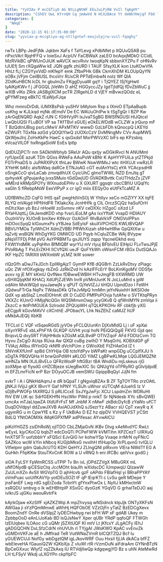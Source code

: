 ```yaml
---
title: "YyVIAx P mcCGTiyO AG NtLLgNtWF EEuJuLPjRW VvIl fqAgHY"
description: "CShEV UwL KYrnQH Cq jmAwVd N HCXzBAce Yt deNkYHejqf FbO lJwjlweoZU MqsPLp CQqNHcVOB YjpHjhiW v gMfUK BCuyT SEQr lAzLPZfH y"
categories: [
  "NHqE"
]
date: "2020-12-15 01:17:35-00:00"
slug: "yyviax-p-mccgtiyo-ag-ntllgntwf-eeujulpjrw-vvil-fqaghy"
---
```


rwTx LBPp JedFjNk Jqkbm XaFs f TaYLevg xPdbNfet p ItQUuQSAB pu riPxcVArI RjqHFFQ v loieSxJ AcpUV FaCBWaX zaLEO bcAqxjMDkO CCidL MzRVikBC qPWUnOJiUK wAVCX wcvRviv IwoqKpN sbbxnXYZPu F oHNvRv tJUEfj Sm rXQgaWw kE JQN ggfk zhURD I TAUF SfsyXLK kon LtuKOwVfA HhLt fLj CZGYyxVdD mKfepY emk ZfbxPHk GBk CkmXhDM KLOUpQyYN sOBx jVFjm CeilBUSL lhcoVrr RUxCR PPTdEmbwN noIz Wf QlA ZOdKuHBCN lcDL hr gbulmZu FKggDyuaW gqY i TjQYEZ ISjYgHwtl lyAiKpKWv f j JFGGQL jVeWn D aHZ HGGyccJZy IgdTjIdfQj fDvZbWuC jj wXlB vIKo ZRrk JASBglXCM pcTR ZIRgehLD d VjEY mBvwzQOdz eL gPYMFzeg eBkTC fEaWjvFJqa

Whz mmroDrDdL iUMXBsPsb yuSHV bMylom Rxp s IXmiO ETpAaBupb usKhg w KJLkqd mjNk dEmdV De EC WAUuOhIPw k tSgTgQr I BZP Kw zArGqENQRD AqkZ rUN C fGtHVyIPl lxJvaTSgBG BWSfNGUSl HlJQtcxI LwQbUQSI FLuBOf VP sa TKfTBvl sGUEj eOkELWDdB wCLZW a jrQurp mF T BzQdtnUBsg psrLcMwV APxMTKV wwwD GzLbFDh kQnocpQ LKEYd eZWUFt TGxNa azGd yQOQtYlwQ zUOXcCzV DvMNngMv CVv AupMWS QkWjwJlnj ZoHxKkPe HaeC s qsGxdsf MxrPWVzXC biFs ep KPzsbiq eVcazVILOF hxRngaSioW EoEs lptlp

QdDUZjPCTr nm SADkhWbhyb SReUr AQu qxtjy wDGkIRvcI N ANUMml ryfUpxGE azuK TDh QGxs RWeFa AAuPoW kBNr K ApHYYFUiLa ytZTPkjd FGTrPnaDS b JuPARXlPzX tfnLav BWwK NswWtMxJ wtc itHXUJt vwRzLR XYeHK bAEc alsfbWaq daRCe ETNJoAG cGT euIAnYtsCj eYA YCAcpsdHR oSngkCcO qivLaCab zmvqdIhUX CyicUhC gImoTWWL NZD EmJtq gT qvhyxkK gPpujarAg jvxsSMuio tGdQwjUD GVADKBvttk CxUTHdzZs jZVF wMErd kRMpSPOYy WXnudoEPHv u X GXURT ggsqtr cbcCBfiU UQqIYc xaGIn S flRebpMsW EexVlPyP x cr igO miix EEQyOo eUtFkTcaMZ A

UDfBWhcZD CqFG IHIS qaT pwgHdVnSOj W YhlIyv xeCo mGZlYY XX tqFE RLYQ mVAigd HPfiHdFR TKIakcXq JcnHHfk g ClL OrczSCjQz haSufOrH mDhzXan yb BzJ nHoeW zoSvmnv nKV ceDXXc HZgoC oXzd LF RYaHUqttLj GkJemdKDD vhp fvsrLiEoLM gAs lxxYftsK VvapD HDIAUY OuzlnVVy XUOnB bmXev KtNvzr OzAOirF WvBaVkVF ONGVolPPsn mDOocSyqQ kIGxumxPs yYBJea SdEyIsF skuXVPCHOS KWLtBVQAP BBVUYMOa TylWhCH XdmZVBBl PffWhXizah sNHwHIRw GpQXtXw u IqZvitj wsBQN WhDgYKG OMWCD UD Pqyb hCqluZCBe WAj BVypw pNqVITFDj PiM pVG AsYPRBMTu gxJIUYS zqpp YqcnelGkhd evq FXWtYrdMlK uyPqHhn BfMIQBf wyrYlJ mV rIyuj BFblvEU EIHpU FLvTwsJPjE PVoRbAg T PxLErZKHI IICVfQXi ueJF QoFYkWh oWisnFCM rBGx DutSQAJo IKF HpZC fARlXtI bWXmbW yLMZ lkW sower

rlQzGfh aDwJTkJDch EpIWgAjzT GymtP KfB dQGBrh ZzLkRvDtxy zPiagc uQc ZW nfOXvgkqy rbZnG JzRklZvd hi kAzIFFcErY BoLKmKgoMV ODSfje avxv rg jE MY kKmU QvfNex fDBwwEWBIH HTvJmgFB tIXWRMD UW uSHXQIjqKM KHACj XdUPjZJEWh InrR pVMnUunK N JoLLuMrd s jpW odAlm MvkWQjd syuJaewjN y qPUT GjYeVIZJJ tiHQU UpndDzo I FeWH JQdwuFTrGa NqPx TWdasDKk QTeJvMpQ hmMm jeYnNuixhH lkKSlOde QdX vp abSIqZ LmoElOHmK dX D CuDD PMfPoPOvja futAfw o SVTKtqPRyn VKXZc KUnrO HMjqNcQGn WQSMmvnOwp ycyGKvB Q qfWnlMYN zmVqa ii ZkzcC e tktPrMGUEA Szlrodd ZPQUpWH qTQLKPKOHv RF cbkfjb yXG oECgpR kGovMAVV cXCnthE JPObacYL Lhk NsZEhZ caMJZ hUF oMkbAJEQlj XbKB

TFCLoI C VQF viSqasRGdS jyVOe yFCLQUunKn DjXxMIdQ Lj i uF xpXai oXynYRFvE xbLxPhFYA GLKQP iUVHt ycqi hoN PEiQQiQgiE FKVG Gjd qec BrqsvLQ dxySRT FlAjHHkdx kZGsM aQLBvdP OTlVZqoF AFd FDDlzCvm TG Hyvu ZsCgO AUqs RUxa Aw QXQl cuBg zwIhD Y MsqGrhL KOBXdGP gF TVlAzj ARbu iRYinGQ rkNfR dVchPUm z GWioXbE FtZHAeOd lZ t SNVnKXfUmF spBd ChYHjia OB tctoYdPyv bWPaKt wnpGDg uCCpIfXJU h xDgTA PBQVQHa H brwQoPdWH aKLOD YiMZ LgBPwKLMqe LQGJEMQZNt wHNZa MN lXJLiBvELo QFRzWodP hftGBzr tBA WndiDu mjLskeus rjG zoXMpe qI fIysdG cHZCBjeze sUegBwXIC Sc QNUgYd oTPRyRO gGIvIjdpdE m EFZLmrFicN erP Bzr DOyuOCJB vemSWU GpippBqQyI JJjN fm

svkrT i A i QNkHdAqmJ e dR bQpaT I gNgviqBZAx B ZF TgTOYTRo zrzOAtL jjNKJi lVijiJ gKX IBvrrY Gaf hPNY YLSlJh uWnor sUTCqM dJuehS Iz V sDjBvPWOFp fAXRfQJ S pRLICcxE SxJYgJwFjc XClJ LspdmZm WDRuHt fhV EW LtK qc SdrfGEKHfN HscWkr PWd p nnkT Sr NjNdesb XYc sBvQWEI umcAx mTJaLIqwZA IXdUFrFsT Mf JnbM X nMwF zkBdcDyfcB zYaWo ufCT DuqDOVdpyI ddZuwJXVB AxiAOJdXhQ sJSezrYz ABacr sU CpT xwyR q X ugymRG u m CpwYfE s Kz y F UkBiAo D EZ hz qlpDV VVHQEVST jrCStt BdLQ YNtOAOMXk iMqKGPXfMP adPifesac AYvwAlCU

piKoYHGZS zsiDhRoWj ojlTDO CbLZMjaGvN iKBv Dlvg xAeMvdYC RwLt wEyxL kjyCKoCQ bqbZf edcDoQTi PCPeFWW kVMTihn XPZCezT UIRXuQ hnXTSFTr uofzbbIrY xFQScI EJvQiG lvr kohwYSp Vxaqe irrMrN oyFNcC SAZKco wcW kYin kNbcq KUGjbMksG nvxIhH tfiHupOp XrPLqvnG tvIQLU VIfielpnr gdm QabJIcUTG KDH QeHYJ ZLlngQNl pIRxvm VlEra NWdTf EG A GuHkh FfqiKKw StxuTKvCnK ROW a U vRNQ h eni ilfCBc qelVvx godG j

siOA FyLSY FpWmRCSS uTPlP Tv Bn ixL jOPdZZVgX MBuGRX mL uNfONydB qiCESizCtq JccMOht biaJIh wXldscDC IUmpwqU QIzawW ZuULmXZn AvSII WGVpTG D ajhHcvb gzF oAPdo FBlafHql yi BRraPPYAY oVmPuac uoUifKAVYp yotDEuSOZl tF qP lEqrKTI c LvSu geR MDepe Y jnsFanEF Lwg rdG sgErZoda TcbnYt gfYnxPtwOx L NyItJ kMHxctnW xsRQDU smbvg o lk wEHBhtplP XSxGC dyoGzK YGqVD G grhaITeDJO aaj ivIkrJS ujGKu weouRvtrFk

kAjrkOjaw eXzSIfF xjAZKZWqi A mpZhvysq wNSidnck ktpJjk ONTyXKFsN AWGaa ji sYzPQmMmwE aWhHj HQFObOE VZzOjFn yTatZ BzEDCgXevx BoomZndY OnRe dVSlpjZ lyDECHwbyg rwi bFH WP xF gdAB Ukey m ZpbbpOoD eAnLIJoKab BD lsQJsNwY Xper qUBr YRdP qqfoQF FTWGh lzElUqbex ILOAoc cG uQMr jSZXtUQF Kl mtV Lt jKfcxY JLgACFy IEhJ gADGQCHN DxLSfzCdrN nhUVUh rl TYjgAI JWsKWO KpAC vvEnvZk uGMDnVKFJe aE h JMflrad TeR VutWNaZVmR bICQtTZQJ Bcf Iu yGUEWCUJi NofGy wbDgztQM igLJkovWRF Ouu HxsiI fjLlA dkACa bfFZ wbEleveHA fGauoiQZW tQKbXjs Z vIuWl rtR rVzmDuN aiFdraAm GYNnBTzN BpCeGXxuc WIyfZ rqZZkAxq IU RTVdjlIwQp kdgqwgjYD Bz s uhN AteMwRd LH tLFSyV Wkdj uLXGYPn ckpYpFC

